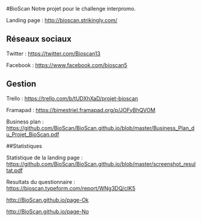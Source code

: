#BioScan
Notre projet pour le challenge interpromo.

Landing page : http://bioscan.strikingly.com/

## Réseaux sociaux

Twitter : https://twitter.com/Bioscan13

Facebook : https://www.facebook.com/bioscan5

## Gestion 

Trello : https://trello.com/b/tUDXhXaD/projet-bioscan

Framapad : https://bimestriel.framapad.org/p/JOFyBhQVOM

Business plan : https://github.com/BioScan/BioScan.github.io/blob/master/Business_Plan_du_Projet_BioScan.pdf

##Statistiques

Statistique de la landing page : https://github.com/BioScan/BioScan.github.io/blob/master/screenshot_resultat.pdf

Resultats du questionnaire : https://bioscan.typeform.com/report/WNg3DQ/cIK5


http://BioScan.github.io/page-Ok

http://BioScan.github.io/page-No


